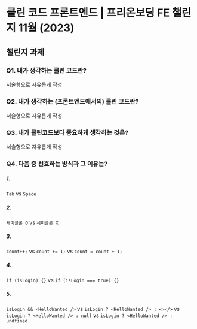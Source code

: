# 클린 코드 프론트엔드 | 프리온보딩 FE 챌린지 11월 (2023)

## 챌린지 과제

### Q1. 내가 생각하는 클린 코드란?

서술형으로 자유롭게 작성

### Q2. 내가 생각하는 (프론트엔드에서의) 클린 코드란?

서술형으로 자유롭게 작성

### Q3. 내가 클린코드보다 중요하게 생각하는 것은?

서술형으로 자유롭게 작성


### Q4. 다음 중 선호하는 방식과 그 이유는?

##### 1.

`Tab` vs `Space`

##### 2.

`세미콜론 O` vs `세미콜론 X`

##### 3.

`count++;` vs `count += 1;` vs `count = count + 1;`

##### 4.

`if (isLogin) {}` vs `if (isLogin === true) {}`

##### 5.

`isLogin && <HelloWanted />` vs `isLogin ? <HelloWanted /> : <></>` vs `isLogin ? <HelloWanted /> : null` vs `isLogin ? <HelloWanted /> : undfined`
